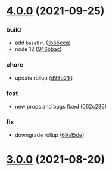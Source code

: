 # [4.0.0](https://github.com/awran5/react-floating-whatsapp/compare/v3.0.0...v4.0.0) (2021-09-25)


### build

* add `baseUrl` ([1b66eea](https://github.com/awran5/react-floating-whatsapp/commit/1b66eea84ed61797251c24187fe4cdebf3976259))
* node 12 ([946bbac](https://github.com/awran5/react-floating-whatsapp/commit/946bbac66e81fdcaa669ba8ad2fe63ede1df2c39))

### chore

* update rollup ([d98b21f](https://github.com/awran5/react-floating-whatsapp/commit/d98b21f23b4d2551eeb7d34b39327598019723dc))

### feat

* new props and bugs fixed ([062c236](https://github.com/awran5/react-floating-whatsapp/commit/062c23635c872242413720dcf46864f622e77eeb))

### fix

* downgrade rollup ([69a15de](https://github.com/awran5/react-floating-whatsapp/commit/69a15deb5de301a4ffb93356a52cde67127ceef8))

# [3.0.0](https://github.com/awran5/react-floating-whatsapp/compare/v2.1.0...v3.0.0) (2021-08-20)
